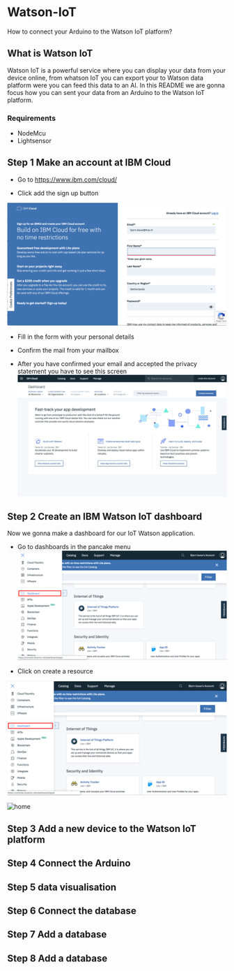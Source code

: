 # Watson-IoT
How to connect your Arduino to the Watson IoT platform?

## What is Watson IoT
Watson IoT is a powerful service where you can display your data from your device online, from whatson IoT you can export your to Watson data platform were you can feed this data to an AI. In this README we are gonna focus how you can sent your data from an Arduino to the Watson IoT platform.

### Requirements
- NodeMcu
- Lightsensor



## Step 1 Make an account at IBM Cloud 
- Go to https://www.ibm.com/cloud/

- Click add the sign up button

![Form](https://raw.githubusercontent.com/bjornkouw001/Watson-IoT/master/personal-details.png)

- Fill in the form with your personal details

- Confirm the mail from your mailbox 


- After you have confirmed your email and accepted the privacy statement you have to see this screen
![home](https://raw.githubusercontent.com/bjornkouw001/Watson-IoT/master/home-cloud.png)

## Step 2 Create an IBM Watson IoT dashboard 
Now we gonna make a dashboard for our IoT Watson application.

- Go to dashboards in the pancake menu
![menu](https://raw.githubusercontent.com/bjornkouw001/Watson-IoT/master/menu-cloud.png)

- Click on create a resource 

![IoT](https://raw.githubusercontent.com/bjornkouw001/Watson-IoT/master/menu-cloud.png)


![home](https://raw.githubusercontent.com/bjornkouw001/Watson-IoT/master/)




## Step 3 Add a new device to the Watson IoT platform

## Step 4 Connect the Arduino 

## Step 5 data visualisation

## Step 6 Connect the database

## Step 7 Add a database


## Step 8 Add a database


